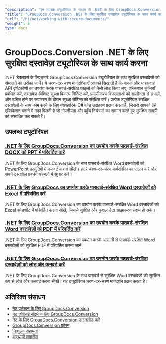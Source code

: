 ```yaml
---
"description": "इन व्यापक ट्यूटोरियल के माध्यम से .NET के लिए GroupDocs.Conversion का उपयोग करके पासवर्ड-संरक्षित दस्तावेज़ों को लोड करना और संसाधित करना सीखें।"
"title": "GroupDocs.Conversion .NET के लिए सुरक्षित दस्तावेज़ ट्यूटोरियल के साथ कार्य करना"
"url": "/hi/net/working-with-secure-documents/"
"weight": 5
type: docs
---
```

# GroupDocs.Conversion .NET के लिए सुरक्षित दस्तावेज़ ट्यूटोरियल के साथ कार्य करना

.NET डेवलपर्स के लिए हमारे GroupDocs.Conversion ट्यूटोरियल के साथ सुरक्षित दस्तावेज़ों को संभालने का तरीका जानें। ये चरण-दर-चरण मार्गदर्शिकाएँ आपको सिखाती हैं कि मानक और धाराप्रवाह API दृष्टिकोणों का उपयोग करके पासवर्ड-संरक्षित फ़ाइलों को कैसे लोड किया जाए, एन्क्रिप्शन कुंजियाँ प्रबंधित करें, दस्तावेज़-विशिष्ट सुरक्षा विकल्प निर्दिष्ट करें, प्रमाणीकरण विफलताओं को शालीनता से संभालें, और उचित होने पर रूपांतरण के दौरान सुरक्षा सेटिंग्स को संरक्षित करें। प्रत्येक ट्यूटोरियल संरक्षित दस्तावेज़ों के साथ काम करने के लिए व्यावहारिक C# कोड उदाहरण प्रदान करता है, जिससे आपको ऐसे एप्लिकेशन बनाने में मदद मिलती है जो गोपनीयता और पहुँच नियंत्रणों का सम्मान करते हुए सुरक्षित सामग्री को संसाधित कर सकते हैं।

## उपलब्ध ट्यूटोरियल

### [.NET के लिए GroupDocs.Conversion का उपयोग करके पासवर्ड-संरक्षित DOCX को PPT में परिवर्तित करें](./convert-docx-to-ppt-groupdocs-net/)
.NET के लिए GroupDocs.Conversion के साथ पासवर्ड-संरक्षित Word दस्तावेज़ों को PowerPoint प्रस्तुतियों में कनवर्ट करना सीखें। हमारे चरण-दर-चरण मार्गदर्शिका का पालन करें और अपने दस्तावेज़ प्रबंधन वर्कफ़्लो में सुधार करें।

### [.NET के लिए GroupDocs का उपयोग करके पासवर्ड-संरक्षित Word दस्तावेज़ों को Excel में परिवर्तित करें](./convert-password-word-docs-excel-groupdocs-net/)
.NET के लिए GroupDocs.Conversion का उपयोग करके पासवर्ड-संरक्षित Word दस्तावेज़ों को Excel स्प्रेडशीट में परिवर्तित करना सीखें, जिससे सुरक्षित और कुशल डेटा साझाकरण सक्षम हो सके।

### [.NET के लिए GroupDocs.Conversion का उपयोग करके पासवर्ड-संरक्षित Word दस्तावेज़ों को PDF में परिवर्तित करें](./convert-password-protected-docs-pdf-groupdocs-net/)
.NET के लिए GroupDocs.Conversion का उपयोग करके आसानी से पासवर्ड-संरक्षित Word दस्तावेज़ों को सुरक्षित PDF में परिवर्तित करना जानें.

### [.NET के लिए GroupDocs.Conversion का उपयोग करके पासवर्ड-संरक्षित दस्तावेज़ों को लोड और कनवर्ट करें](./groupdocs-load-convert-password-documents-net/)
.NET के लिए GroupDocs.Conversion के साथ पासवर्ड से सुरक्षित Word दस्तावेज़ों को सुरक्षित रूप से लोड और कनवर्ट करना सीखें। यह ट्यूटोरियल चरण-दर-चरण मार्गदर्शन प्रदान करता है।

## अतिरिक्त संसाधन

- [नेट प्रलेखन के लिए GroupDocs.Conversion](https://docs.groupdocs.com/conversion/net/)
- [नेट एपीआई संदर्भ के लिए GroupDocs.Conversion](https://reference.groupdocs.com/conversion/net/)
- [नेट के लिए GroupDocs.Conversion डाउनलोड करें](https://releases.groupdocs.com/conversion/net/)
- [GroupDocs.Conversion फ़ोरम](https://forum.groupdocs.com/c/conversion)
- [निःशुल्क सहायता](https://forum.groupdocs.com/)
- [अस्थायी लाइसेंस](https://purchase.groupdocs.com/temporary-license/)